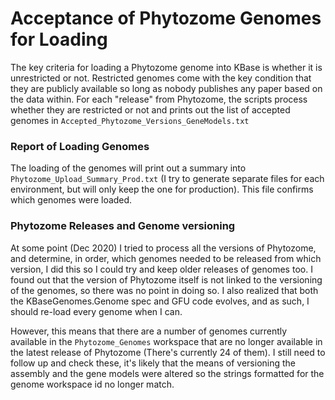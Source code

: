 # Acceptance of Phytozome Genomes for Loading

The key criteria for loading a Phytozome genome into KBase is whether
it is unrestricted or not. Restricted genomes come with the key
condition that they are publicly available so long as nobody publishes
any paper based on the data within. For each "release" from Phytozome,
the scripts process whether they are restricted or not and prints out
the list of accepted genomes in
`Accepted_Phytozome_Versions_GeneModels.txt`

### Report of Loading Genomes

The loading of the genomes will print out a summary into
`Phytozome_Upload_Summary_Prod.txt` (I try to generate separate files
for each environment, but will only keep the one for production). This
file confirms which genomes were loaded.

### Phytozome Releases and Genome versioning

At some point (Dec 2020) I tried to process all the versions of
Phytozome, and determine, in order, which genomes needed to be
released from which version, I did this so I could try and keep older
releases of genomes too. I found out that the version of Phytozome
itself is not linked to the versioning of the genomes, so there was no
point in doing so. I also realized that both the KBaseGenomes.Genome
spec and GFU code evolves, and as such, I should re-load every genome
when I can.

However, this means that there are a number of genomes currently
available in the `Phytozome_Genomes` workspace that are no longer
available in the latest release of Phytozome (There's currently 24 of
them). I still need to follow up and check these, it's likely that the
means of versioning the assembly and the gene models were altered so
the strings formatted for the genome workspace id no longer match.